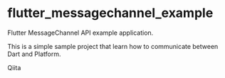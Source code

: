 # flutter_messagechannel_example

Flutter MessageChannel API example application.

This is a simple sample project that learn how to communicate between Dart and Platform.

Qiita

